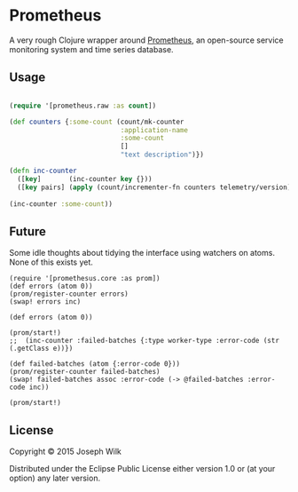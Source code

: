 # Prometheus

A very rough Clojure wrapper around [Prometheus](http://prometheus.io/), an open-source service monitoring system and time series database.

## Usage

```clojure

(require '[prometheus.raw :as count])

(def counters {:some-count (count/mk-counter 
                            :application-name 
                            :some-count 
                            [] 
                            "text description")})

(defn inc-counter
  ([key]       (inc-counter key {}))
  ([key pairs] (apply (count/incrementer-fn counters telemetry/version) [key pairs])))
  
(inc-counter :some-count))  
```

## Future

Some idle thoughts about tidying the interface using watchers on atoms. None of this exists yet.

```
(require '[promethesus.core :as prom])
(def errors (atom 0))
(prom/register-counter errors)
(swap! errors inc)

(def errors (atom 0))

(prom/start!)
;;  (inc-counter :failed-batches {:type worker-type :error-code (str (.getClass e))})

(def failed-batches (atom {:error-code 0}))
(prom/register-counter failed-batches)
(swap! failed-batches assoc :error-code (-> @failed-batches :error-code inc))

(prom/start!)
```

## License

Copyright © 2015 Joseph Wilk

Distributed under the Eclipse Public License either version 1.0 or (at
your option) any later version.
